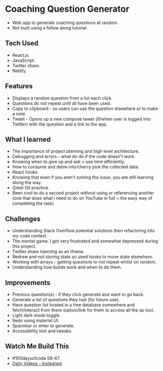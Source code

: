# Coaching Question Generator

- Web app to generate coaching questions at random.
- Not built using a follow along tutorial.

## Tech Used

- React.js.
- JavaScript.
- Twitter share.
- Netlify.

## Features

- Displays a random question from a list each click.
- Questions do not repeat until all have been used.
- Copy to clipboard - so users can use the question elsewhere or to make a note.
- Tweet - Opens up a new compose tweet (if/when user is logged into Twitter) with the question and a link to the app.

## What I learned

- The importance of project planning and high level architecture.
- Debugging and errors - what do do if the code doesn't work.
- Knowing when to give up and ask = use time efficiently.
- How to consume and delve into/cherry pick the collected data.
- React hooks.
- Knowing that even if you aren't solving the issue, you are still learning along the way.
- Great Git practice.
- Been cool to do a second project without using or referencing another (one that does what i need to do on YouTube in full = the easy way of completing the task).

## Challenges

- Understanding Stack Overflow potential solutions then refactoring into my code context.
- The mental game. I got very frustrated and somewhat depressed during this project.
- Twitter share injecting as an iframe.
- Redraw and not storing state so used hooks to move state elsewhere.
- Working with arrays - getting questions to not repeat whilst on random.
- Understanding how builds work and when to do them.

## Improvements

- Previous question(s) - if they click generate and want to go back.
- Generate a list of questions they had (for future use).
- Have question list hosted in a free database somewhere and fetch/interact from there (option/link for them to access all the qs too).
- Light dark mode toggle.
- Redo using material UI.
- Spacebar or enter to generate.
- Accessibility test and tweaks.

## Watch Me Build This

- #100daysofcode 58-67.
- [Daily Videos - Instagram](https://www.instagram.com/samchillcott/)
